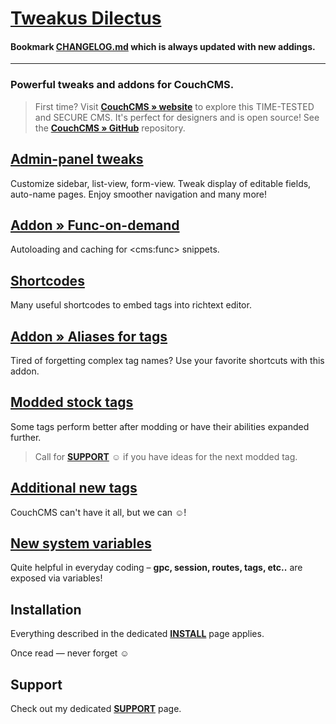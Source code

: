 # [Tweakus Dilectus](https://github.com/trendoman/Tweakus-Dilectus)

#### Bookmark [CHANGELOG.md](https://github.com/trendoman/Tweakus-Dilectus/blob/main/CHANGELOG.md) which is always updated with new addings.

---

### Powerful tweaks and addons for CouchCMS.

> First time? Visit [**CouchCMS &raquo; website**](http://couchcms.com/) to explore this TIME-TESTED and SECURE CMS. It's perfect for designers and is open source! See the [**CouchCMS &raquo; GitHub**](https://github.com/CouchCMS/CouchCMS) repository.

## [Admin-panel tweaks](anton.cms%40ya.ru__admin-panel-tweaks/)

Customize sidebar, list-view, form-view. Tweak display of editable fields, auto-name pages. Enjoy smoother navigation and many more!

## [Addon » Func-on-demand](https://github.com/trendoman/Tweakus-Dilectus/tree/main/anton.cms@ya.ru__func-on-demand)

Autoloading and caching for &lt;cms:func&gt; snippets.

## [**Shortcodes**](anton.cms%40ya.ru__shortcodes/)

Many useful shortcodes to embed tags into richtext editor.

## [Addon » Aliases for tags](anton.cms%40ya.ru__tags-aliased/)

Tired of forgetting complex tag names? Use your favorite shortcuts with this addon.

## [Modded stock tags](anton.cms%40ya.ru__tags-modded/)

Some tags perform better after modding or have their abilities expanded further.

> Call for [**SUPPORT**](/SUPPORT.md) ☺ if you have ideas for the next modded tag.

## [Additional new tags](anton.cms%40ya.ru__tags-new/)

CouchCMS can't have it all, but we can ☺!

## [New system variables](anton.cms%40ya.ru__variables-new/)

Quite helpful in everyday coding – **gpc, session, routes,  tags, etc..** are exposed via variables!

## Installation

Everything described in the dedicated [**INSTALL**](/INSTALL.md) page applies.

Once read — never forget ☺

## Support

Check out my dedicated [**SUPPORT**](/SUPPORT.md) page.

